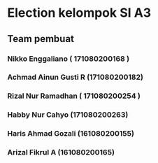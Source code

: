 # Election kelompok SI A3

## Team pembuat

### Nikko Enggaliano ( 171080200168 )
### Achmad Ainun Gusti R (171080200182)
### Rizal Nur Ramadhan ( 171080200254 )
### Habby Nur Cahyo (171080200263)
### Haris Ahmad Gozali (161080200155)
### Arizal Fikrul A (161080200165)
